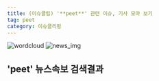 ```yaml
---
title: (이슈클립) '**peet**' 관련 이슈, 기사 모아 보기
tag: peet
category: 이슈클리핑
---
```

![wordcloud](https://s3.ap-northeast-2.amazonaws.com/lyrics101-wordcloud/2018-09-19-1537321850.png)
![news_img](https://user-images.githubusercontent.com/42597476/44507050-1206f400-a6e4-11e8-8d98-7ffbfebb353f.png)
## **'**peet**'** 뉴스속보 검색결과

